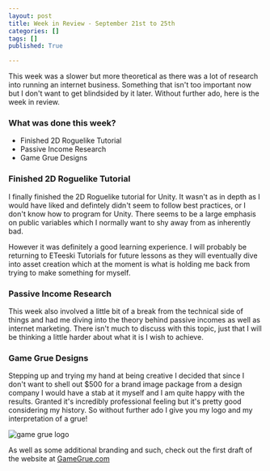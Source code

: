 ```yaml
---
layout: post
title: Week in Review - September 21st to 25th
categories: []
tags: []
published: True

---
```


This week was a slower but more theoretical as there was a lot of research into running an internet business. Something that isn't too important now but I don't want to get blindsided by it later. Without further ado, here is the week in review.

### What was done this week?
* Finished 2D Roguelike Tutorial
* Passive Income Research
* Game Grue Designs

### Finished 2D Roguelike Tutorial

I finally finished the 2D Roguelike tutorial for Unity. It wasn't as in depth as I would have liked and defintely didn't seem to follow best practices, or I don't know how to program for Unity. There seems to be a large emphasis on public variables which I normally want to shy away from as inherently bad. 

However it was definitely a good learning experience. I will probably be returning to ETeeski Tutorials for future lessons as they will eventually dive into asset creation which at the moment is what is holding me back from trying to make something for myself.

### Passive Income Research

This week also involved a little bit of a break from the technical side of things and had me diving into the theory behind passive incomes as well as internet marketing. There isn't much to discuss with this topic, just that I will be thinking a little harder about what it is I wish to achieve.

### Game Grue Designs

Stepping up and trying my hand at being creative I decided that since I don't want to shell out $500 for a brand image package from a design company I would have a stab at it myself and I am quite happy with the results. Granted it's incredibly professional feeling but it's pretty good considering my history. So without further ado I give you my logo and my interpretation of a grue!

![game grue logo][logo]

As well as some additional branding and such, check out the first draft of the website at [GameGrue.com][gg]


[gg]: http://gamegrue.com
[logo]: http://i1.wp.com/gamegrue.com/wp-content/uploads/2015/09/logo-e1443457167619.png